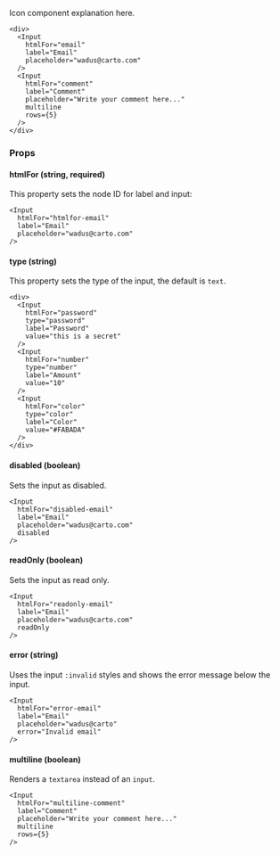 Icon component explanation here.

```react
<div>
  <Input
    htmlFor="email"
    label="Email"
    placeholder="wadus@carto.com"
  />
  <Input
    htmlFor="comment"
    label="Comment"
    placeholder="Write your comment here..."
    multiline
    rows={5}
  />
</div>
```

### Props

#### **htmlFor** (string, required)

This property sets the node ID for label and input:

```react
<Input
  htmlFor="htmlfor-email"
  label="Email"
  placeholder="wadus@carto.com"
/>
```

#### **type** (string)

This property sets the type of the input, the default is `text`.

```react
<div>
  <Input
    htmlFor="password"
    type="password"
    label="Password"
    value="this is a secret"
  />
  <Input
    htmlFor="number"
    type="number"
    label="Amount"
    value="10"
  />
  <Input
    htmlFor="color"
    type="color"
    label="Color"
    value="#FABADA"
  />
</div>
```

#### **disabled** (boolean)

Sets the input as disabled.

```react
<Input
  htmlFor="disabled-email"
  label="Email"
  placeholder="wadus@carto.com"
  disabled
/>
```

#### **readOnly** (boolean)

Sets the input as read only.

```react
<Input
  htmlFor="readonly-email"
  label="Email"
  placeholder="wadus@carto.com"
  readOnly
/>
```

#### **error** (string)

Uses the input `:invalid` styles and shows the error message below the input.

```react
<Input
  htmlFor="error-email"
  label="Email"
  placeholder="wadus@carto"
  error="Invalid email"
/>
```

#### **multiline** (boolean)

Renders a `textarea` instead of an `input`.

```react
<Input
  htmlFor="multiline-comment"
  label="Comment"
  placeholder="Write your comment here..."
  multiline
  rows={5}
/>
```

